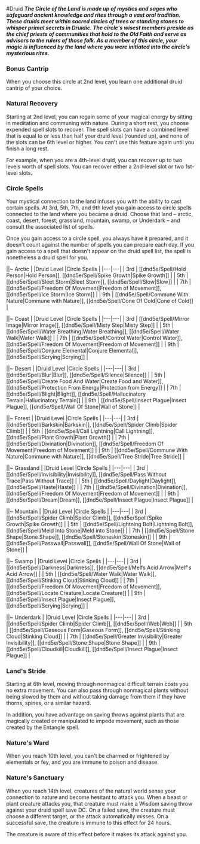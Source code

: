 #Druid
***The Circle of the Land is made up of mystics and sages who safeguard ancient knowledge and rites through a vast oral tradition. These druids meet within sacred circles of trees or standing stones to whisper primal secrets in Druidic. The circle's wisest members preside as the chief priests of communities that hold to the Old Faith and serve as advisors to the rulers of those folk. As a member of this circle, your magic is influenced by the land where you were initiated into the circle's mysterious rites.***

### Bonus Cantrip
When you choose this circle at 2nd level, you learn one additional druid cantrip of your choice.

### Natural Recovery
Starting at 2nd level, you can regain some of your magical energy by sitting in meditation and communing with nature. During a short rest, you choose expended spell slots to recover. The spell slots can have a combined level that is equal to or less than half your druid level (rounded up), and none of the slots can be 6th level or higher. You can't use this feature again until you finish a long rest.

For example, when you are a 4th-level druid, you can recover up to two levels worth of spell slots. You can recover either a 2nd-level slot or two 1st-level slots.

### Circle Spells
Your mystical connection to the land infuses you with the ability to cast certain spells. At 3rd, 5th, 7th, and 9th level you gain access to circle spells connected to the land where you became a druid. Choose that land – arctic, coast, desert, forest, grassland, mountain, swamp, or Underdark – and consult the associated list of spells.

Once you gain access to a circle spell, you always have it prepared, and it doesn't count against the number of spells you can prepare each day. If you gain access to a spell that doesn't appear on the druid spell list, the spell is nonetheless a druid spell for you.

||~ Arctic |
|Druid Level |Circle Spells |
|---|---|
| 3rd | [[dnd5e/Spell/Hold Person\|Hold Person]], [[dnd5e/Spell/Spike Growth\|Spike Growth]] |
| 5th | [[dnd5e/Spell/Sleet Storm\|Sleet Storm]], [[dnd5e/Spell/Slow\|Slow]] |
| 7th | [[dnd5e/Spell/Freedom Of Movement\|Freedom of Movement]], [[dnd5e/Spell/Ice Storm\|Ice Storm]] |
| 9th | [[dnd5e/Spell/Commune With Nature\|Commune with Nature]], [[dnd5e/Spell/Cone Of Cold\|Cone of Cold]] |

||~ Coast |
|Druid Level |Circle Spells |
|---|---|
| 3rd | [[dnd5e/Spell/Mirror Image\|Mirror Image]], [[dnd5e/Spell/Misty Step\|Misty Step]] |
| 5th | [[dnd5e/Spell/Water Breathing\|Water Breathing]], [[dnd5e/Spell/Water Walk\|Water Walk]] |
| 7th | [[dnd5e/Spell/Control Water\|Control Water]], [[dnd5e/Spell/Freedom Of Movement\|Freedom of Movement]] |
| 9th | [[dnd5e/Spell/Conjure Elemental\|Conjure Elemental]], [[dnd5e/Spell/Scrying\|Scrying]] |

||~ Desert |
|Druid Level |Circle Spells |
|---|---|
| 3rd | [[dnd5e/Spell/Blur\|Blur]], [[dnd5e/Spell/Silence\|Silence]] |
| 5th | [[dnd5e/Spell/Create Food And Water\|Create Food and Water]], [[dnd5e/Spell/Protection From Energy\|Protection from Energy]] |
| 7th | [[dnd5e/Spell/Blight\|Blight]], [[dnd5e/Spell/Hallucinatory Terrain\|Hallucinatory Terrain]] |
| 9th | [[dnd5e/Spell/Insect Plague\|Insect Plague]], [[dnd5e/Spell/Wall Of Stone\|Wall of Stone]] |

||~ Forest |
|Druid Level |Circle Spells |
|---|---|
| 3rd | [[dnd5e/Spell/Barkskin\|Barkskin]], [[dnd5e/Spell/Spider Climb\|Spider Climb]] |
| 5th | [[dnd5e/Spell/Call Lightning\|Call Lightning]], [[dnd5e/Spell/Plant Growth\|Plant Growth]] |
| 7th | [[dnd5e/Spell/Divination\|Divination]], [[dnd5e/Spell/Freedom Of Movement\|Freedom of Movement]] |
| 9th | [[dnd5e/Spell/Commune With Nature\|Commune with Nature]], [[dnd5e/Spell/Tree Stride\|Tree Stride]] |

||~ Grassland |
|Druid Level |Circle Spells |
|---|---|
| 3rd | [[dnd5e/Spell/Invisibility\|Invisibility]], [[dnd5e/Spell/Pass Without Trace\|Pass Without Trace]] |
| 5th | [[dnd5e/Spell/Daylight\|Daylight]], [[dnd5e/Spell/Haste\|Haste]] |
| 7th | [[dnd5e/Spell/Divination\|Divination]], [[dnd5e/Spell/Freedom Of Movement\|Freedom of Movement]] |
| 9th | [[dnd5e/Spell/Dream\|Dream]], [[dnd5e/Spell/Insect Plague\|Insect Plague]] |

||~ Mountain |
|Druid Level |Circle Spells |
|---|---|
| 3rd | [[dnd5e/Spell/Spider Climb\|Spider Climb]], [[dnd5e/Spell/Spike Growth\|Spike Growth]] |
| 5th | [[dnd5e/Spell/Lightning Bolt\|Lightning Bolt]], [[dnd5e/Spell/Meld Into Stone\|Meld into Stone]] |
| 7th | [[dnd5e/Spell/Stone Shape\|Stone Shape]], [[dnd5e/Spell/Stoneskin\|Stoneskin]] |
| 9th | [[dnd5e/Spell/Passwall\|Passwall]], [[dnd5e/Spell/Wall Of Stone\|Wall of Stone]] |

||~ Swamp |
|Druid Level |Circle Spells |
|---|---|
| 3rd | [[dnd5e/Spell/Darkness\|Darkness]], [[dnd5e/Spell/Melfs Acid Arrow\|Melf's Acid Arrow]] |
| 5th | [[dnd5e/Spell/Water Walk\|Water Walk]], [[dnd5e/Spell/Stinking Cloud\|Stinking Cloud]] |
| 7th | [[dnd5e/Spell/Freedom Of Movement\|Freedom of Movement]], [[dnd5e/Spell/Locate Creature\|Locate Creature]] |
| 9th | [[dnd5e/Spell/Insect Plague\|Insect Plague]], [[dnd5e/Spell/Scrying\|Scrying]] |

||~ Underdark |
|Druid Level |Circle Spells |
|---|---|
| 3rd | [[dnd5e/Spell/Spider Climb\|Spider Climb]], [[dnd5e/Spell/Web\|Web]] |
| 5th | [[dnd5e/Spell/Gaseous Form\|Gaseous Form]], [[dnd5e/Spell/Stinking Cloud\|Stinking Cloud]] |
| 7th | [[dnd5e/Spell/Greater Invisibility\|Greater Invisibility]], [[dnd5e/Spell/Stone Shape\|Stone Shape]] |
| 9th | [[dnd5e/Spell/Cloudkill\|Cloudkill]], [[dnd5e/Spell/Insect Plague\|Insect Plague]] |

### Land's Stride
Starting at 6th level, moving through nonmagical difficult terrain costs you no extra movement. You can also pass through nonmagical plants without being slowed by them and without taking damage from them if they have thorns, spines, or a similar hazard.

In addition, you have advantage on saving throws against plants that are magically created or manipulated to impede movement, such as those created by the Entangle spell.

### Nature's Ward
When you reach 10th level, you can't be charmed or frightened by elementals or fey, and you are immune to poison and disease.

### Nature's Sanctuary
When you reach 14th level, creatures of the natural world sense your connection to nature and become hesitant to attack you. When a beast or plant creature attacks you, that creature must make a Wisdom saving throw against your druid spell save DC. On a failed save, the creature must choose a different target, or the attack automatically misses. On a successful save, the creature is immune to this effect for 24 hours.

The creature is aware of this effect before it makes its attack against you.